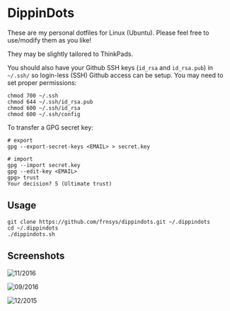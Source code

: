 # DippinDots

These are my personal dotfiles for Linux (Ubuntu).
Please feel free to use/modify them as you like!

They may be slightly tailored to ThinkPads.

You should also have your Github SSH keys (`id_rsa` and `id_rsa.pub`) in
`~/.ssh/` so login-less (SSH) Github access can be setup. You may need
to set proper permissions:

    chmod 700 ~/.ssh
    chmod 644 ~/.ssh/id_rsa.pub
    chmod 600 ~/.ssh/id_rsa
    chmod 600 ~/.ssh/config

To transfer a GPG secret key:

    # export
    gpg --export-secret-keys <EMAIL> > secret.key

    # import
    gpg --import secret.key
    gpg --edit-key <EMAIL>
    gpg> trust
    Your decision? 5 (Ultimate trust)


## Usage

    git clone https://github.com/frnsys/dippindots.git ~/.dippindots
    cd ~/.dippindots
    ./dippindots.sh

## Screenshots

![11/2016](shots/11_2016.png)

![09/2016](shots/09_2016.png)

![12/2015](shots/12_2015.png)
